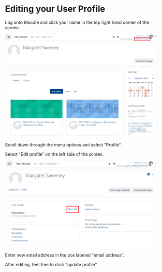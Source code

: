 # Editing your User Profile

Log onto Moodle and click your name in the top right hand corner of the screen.

![](../.gitbook/assets/image%20%287%29.png)

Scroll down through the menu options and select "Profile".

Select "Edit profile" on the left side of the screen. 

![](../.gitbook/assets/image%20%282%29.png)

Enter new email address in the box labeled "email address".

After editing, feel free to click "update profile".

